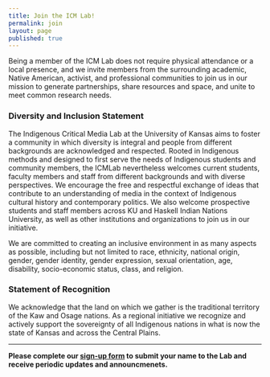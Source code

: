 ```yaml
---
title: Join the ICM Lab!
permalink: join
layout: page
published: true
---
```

Being a member of the ICM Lab does not require physical attendance or a local presence, and we invite members from the surrounding academic, Native American, activist, and professional communities to join us in our mission to generate partnerships, share resources and space, and unite to meet common research needs.

### Diversity and Inclusion Statement
The Indigenous Critical Media Lab at the University of Kansas aims to foster a community in which diversity is integral and people from different backgrounds are acknowledged and respected. Rooted in Indigenous methods and designed to first serve the needs of Indigenous students and community members, the ICMLab nevertheless welcomes current students, faculty members and staff from different backgrounds and with diverse perspectives. We encourage the free and respectful exchange of ideas that contribute to an understanding of media in the context of Indigenous cultural history and contemporary politics. We also welcome prospective students and staff members across KU and Haskell Indian Nations University, as well as other institutions and organizations to join us in our initiative.

We are committed to creating an inclusive environment in as many aspects as possible, including but not limited to race, ethnicity, national origin, gender, gender identity, gender expression, sexual orientation, age, disability, socio-economic status, class, and religion.

### Statement of Recognition
We acknowledge that the land on which we gather is the traditional territory of the Kaw and Osage nations. As a regional initiative we recognize and actively support the sovereignty of all Indigenous nations in what is now the state of Kansas and across the Central Plains.

---
**Please complete our [sign-up form](https://goo.gl/forms/okh5o1dAPf2FFgAX2) to submit your name to the Lab and receive periodic updates and announcmenets.**


